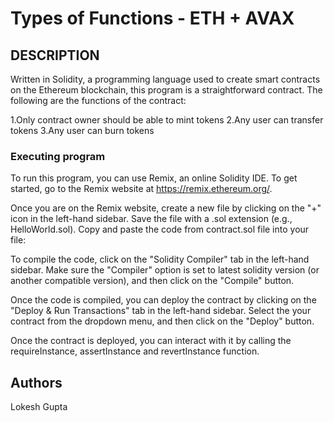 # Types of Functions - ETH + AVAX


## DESCRIPTION
Written in Solidity, a programming language used to create smart contracts on the Ethereum blockchain, this program is a straightforward contract. The following are the functions of the contract:

1.Only contract owner should be able to mint tokens
2.Any user can transfer tokens
3.Any user can burn tokens

### Executing program

To run this program, you can use Remix, an online Solidity IDE. To get started, go to the Remix website at https://remix.ethereum.org/.

Once you are on the Remix website, create a new file by clicking on the "+" icon in the left-hand sidebar. Save the file with a .sol extension (e.g., HelloWorld.sol). Copy and paste the code from contract.sol file into your file:

To compile the code, click on the "Solidity Compiler" tab in the left-hand sidebar. Make sure the "Compiler" option is set to latest solidity version (or another compatible version), and then click on the "Compile" button.

Once the code is compiled, you can deploy the contract by clicking on the "Deploy & Run Transactions" tab in the left-hand sidebar. Select the your contract from the dropdown menu, and then click on the "Deploy" button.

Once the contract is deployed, you can interact with it by calling the requireInstance, assertInstance and revertInstance function.

## Authors
Lokesh Gupta


